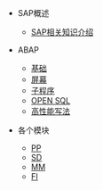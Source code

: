 <!-- _sidebar.md -->
<!-- 左边导航栏 -->

* SAP概述
  * [SAP相关知识介绍](/Docs/SAP/SAP.md)

* ABAP
  * [基础](/Docs/ABAP/Basic.md)
  * [屏幕](/Docs/ABAP/Screen.md)
  * [子程序](/Docs/ABAP/Form.md)
  * [OPEN SQL](/Docs/ABAP/OPEN_SQL.md)
  * [高性能写法](/Docs/ABAP/PERFORMANCE.md)
  <!-- * [GitHub Copilot](/Docs/ABAP/GitHub_copilot.md) -->

* 各个模块
  * [PP](/Docs/Module/PP.md)
  * [SD](/Docs/Module/SD.md)
  * [MM](/Docs/Module/MM.md)
  * [FI](/Docs/Module/FI.md)




<!-- * Typora+Docsify使用指南
  * [Docsify使用指南](/ProjectDocs/Docsify使用指南.md)
  * [Typora+Docsify快速入门](/ProjectDocs/Typora+Docsify快速入门.md)
* Docsify部署
  * [Docsify部署教程](/ProjectDocs/Docsify部署教程.md) -->
